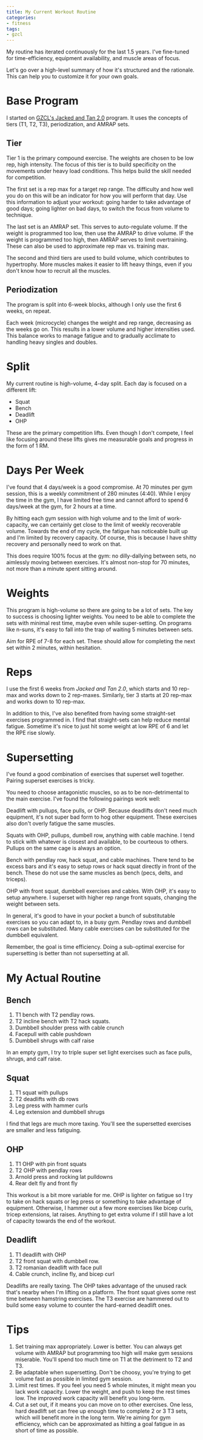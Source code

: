 ```yaml
---
title: My Current Workout Routine
categories:
- fitness
tags:
- gzcl
---
```


My routine has iterated continuously for the last 1.5 years.
I've fine-tuned for time-efficiency, equipment availability, and muscle areas of focus.

Let's go over a high-level summary of how it's structured and the rationale.
This can help you to customize it for your own goals.

# Base Program

I started on [GZCL's Jacked and Tan 2.0][1] program.
It uses the concepts of tiers (T1, T2, T3), periodization, and AMRAP sets.

[1]: https://swoleateveryheight.blogspot.com/2016/07/jacked-tan-20.html

## Tier

Tier 1 is the primary compound exercise.
The weights are chosen to be low rep, high intensity.
The focus of this tier is to build specificity on the movements under heavy load conditions.
This helps build the skill needed for competition.

The first set is a rep max for a target rep range.
The difficulty and how well you do on this will be an indicator for how you will perform that day.
Use this information to adjust your workout: going harder to take advantage of good days;
going lighter on bad days, to switch the focus from volume to technique.

The last set is an AMRAP set.
This serves to auto-regulate volume.
If the weight is programmed too low, then use the AMRAP to drive volume.
IF the weight is programmed too high, then AMRAP serves to limit overtraining.
These can also be used to approximate rep max vs. training max.

The second and third tiers are used to build volume, which contributes to hypertrophy.
More muscles makes it easier to lift heavy things, even if you don't know how to recruit all the muscles.

## Periodization

The program is split into 6-week blocks, although I only use the first 6 weeks, on repeat.

Each week (microcycle) changes the weight and rep range, decreasing as the weeks go on.
This results in a lower volume and higher intensities used.
This balance works to manage fatigue and to gradually acclimate to handling heavy singles and doubles.

# Split

My current routine is high-volume, 4-day split.
Each day is focused on a different lift:

* Squat
* Bench
* Deadlift
* OHP

These are the primary competition lifts.
Even though I don't compete, I feel like focusing around these lifts gives me measurable goals and progress in the form
of 1 RM.

# Days Per Week

I've found that 4 days/week is a good compromise.
At 70 minutes per gym session, this is a weekly commitment of 280 minutes (4:40).
While I enjoy the time in the gym, I have limited free time and cannot afford to spend 6 days/week at the gym, for 2
hours at a time.

By hitting each gym session with high volume and to the limit of work-capacity, we can certainly get close to the limit
of weekly recoverable volume.
Towards the end of my cycle, the fatigue has noticeable built up and I'm limited by recovery capacity.
Of course, this is because I have shitty recovery and personally need to work on that.

This does require 100% focus at the gym: no dilly-dallying between sets, no aimlessly moving between exercises.
It's almost non-stop for 70 minutes, not more than a minute spent sitting around.

# Weights

This program is high-volume so there are going to be a lot of sets.
The key to success is choosing lighter weights.
You need to be able to complete the sets with minimal rest time, maybe even while super-setting.
On programs like n-suns, it's easy to fall into the trap of waiting 5 minutes between sets.

Aim for RPE of 7-8 for each set.
These should allow for completing the next set within 2 minutes, within hesitation.

# Reps

I use the first 6 weeks from *Jacked and Tan 2.0*, which starts and 10 rep-max and works down to 2 rep-maxes.
Similarly, tier 3 starts at 20 rep-max and works down to 10 rep-max.

In addition to this, I've also benefited from having some straight-set exercises programmed in.
I find that straight-sets can help reduce mental fatigue.
Sometime it's nice to just hit some weight at low RPE of 6 and let the RPE rise slowly.

# Supersetting

I've found a good combination of exercises that superset well together.
Pairing superset exercises is tricky.

You need to choose antagonistic muscles, so as to be non-detrimental to the main exercise.
I've found the following pairings work well:

Deadlift with pullups, face pulls, or OHP.
Because deadlifts don't need much equipment, it's not super bad form to hog other equipment.
These exercises also don't overly fatigue the same muscles.

Squats with OHP, pullups, dumbell row, anything with cable machine.
I tend to stick with whatever is closest and available, to be courteous to others.
Pullups on the same cage is always an option.

Bench with pendlay row, hack squat, and cable machines.
There tend to be excess bars and it's easy to setup rows or hack squat directly in front of the bench.
These do not use the same muscles as bench (pecs, delts, and triceps).

OHP with front squat, dumbbell exercises and cables.
With OHP, it's easy to setup anywhere.
I superset with higher rep range front squats, changing the weight between sets.

In general, it's good to have in your pocket a bunch of substitutable exercises so you can adapt to, in a busy gym.
Pendlay rows and dumbbell rows can be substituted.
Many cable exercises can be substituted for the dumbbell equivalent.

Remember, the goal is time efficiency.
Doing a sub-optimal exercise for supersetting is better than not supersetting at all.

# My Actual Routine

## Bench

1. T1 bench with T2 pendlay rows.
1. T2 incline bench with T2 hack squats.
1. Dumbbell shoulder press with cable crunch
1. Facepull with cable pushdown
1. Dumbbell shrugs with calf raise

In an empty gym, I try to triple super set light exercises such as face pulls, shrugs, and calf raise.

## Squat

1. T1 squat with pullups
1. T2 deadlifts with db rows
1. Leg press with hammer curls
1. Leg extension and dumbbell shrugs

I find that legs are much more taxing.
You'll see the supersetted exercises are smaller and less fatiguing.

## OHP

1. T1 OHP with pin front squats
1. T2 OHP with pendlay rows
1. Arnold press and rocking lat pulldowns
1. Rear delt fly and front fly

This workout is a bit more variable for me.
OHP is lighter on fatigue so I try to take on hack squats or leg press or something to take advantage of equipment.
Otherwise, I hammer out a few more exercises like bicep curls, tricep extensions, lat raises.
Anything to get extra volume if I still have a lot of capacity towards the end of the workout.

## Deadlift

1. T1 deadlift with OHP
1. T2 front squat with dumbbell row.
1. T2 romanian deadlift with face pull
1. Cable crunch, incline fly, and bicep curl

Deadlifts are really taxing.
The OHP takes advantage of the unused rack that's nearby when I'm lifting on a platform.
The front squat gives some rest time between hamstring exercises.
The T3 exercise are hammered out to build some easy volume to counter the hard-earned deadlift ones.

# Tips

1. Set training max appropriately.
 Lower is better.
 You can always get volume with AMRAP but programming too high will make gym sessions miserable.
 You'll spend too much time on T1 at the detriment to T2 and T3.
1. Be adaptable when supersetting.
 Don't be choosy, you're trying to get volume fast as possible in limited gym session.
1. Limit rest times. If you feel you need 5 whole minutes, it might mean you lack work capacity.
 Lower the weight, and push to keep the rest times low.
 The improved work capacity will benefit you long-term.
1. Cut a set out, if it means you can move on to other exercises.
One less, hard deadlift set can free up enough time to complete 2 or 3 T3 sets,
which will benefit more in the long term.
 We're aiming for gym efficiency, which can be approximated as hitting a goal fatigue in as short of time as possible.
